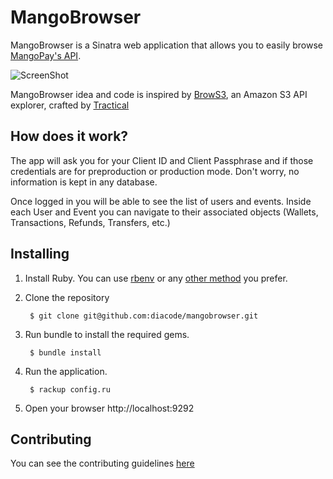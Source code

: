 # MangoBrowser
MangoBrowser is a Sinatra web application that allows you to
easily browse [MangoPay's API](https://docs.mangopay.com/).

![ScreenShot](https://raw.githubusercontent.com/diacode/mangobrowser/master/screenshots/login)

MangoBrowser idea and code is inspired by [BrowS3](https://github.com/tractical/brows3), an Amazon S3 API explorer, crafted by [Tractical](http://tractical.com)

## How does it work?
The app will ask you for your Client ID and Client Passphrase and if those credentials are for preproduction or production mode. Don't worry, no information is kept in any
database.

Once logged in you will be able to see the list of users and events. Inside each User and Event you can navigate to their associated objects (Wallets, Transactions, Refunds, Transfers, etc.)

## Installing
1. Install Ruby. You can use [rbenv](https://github.com/sstephenson/rbenv) or
any [other method](http://www.ruby-lang.org/en/downloads/) you prefer.

2. Clone the repository

        $ git clone git@github.com:diacode/mangobrowser.git

3. Run bundle to install the required gems.

        $ bundle install

4. Run the application.

        $ rackup config.ru

5. Open your browser http://localhost:9292


## Contributing
You can see the contributing guidelines
[here](https://github.com/tractical/brows3/blob/master/CONTRIBUTING.md)
